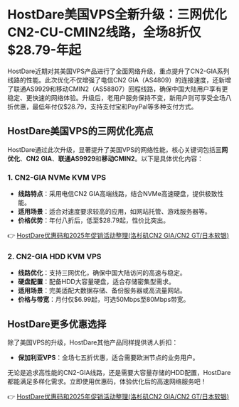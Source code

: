 # HostDare美国VPS全新升级：三网优化CN2-CU-CMIN2线路，全场8折仅$28.79-年起

HostDare近期对其美国VPS产品进行了全面网络升级，重点提升了CN2-GIA系列线路的性能。此次优化不仅增强了电信CN2 GIA（AS4809）的连接速度，还新增了联通AS9929和移动CMIN2（AS58807）回程线路，确保中国大陆用户享有更稳定、更快速的网络体验。升级后，老用户服务保持不变，新用户则可享受全场八折优惠，最低年付仅$28.79，支持支付宝和PayPal等多种支付方式。

## HostDare美国VPS的三网优化亮点

HostDare通过此次升级，显著提升了美国VPS的网络性能，核心关键词包括**三网优化**、**CN2 GIA**、**联通AS9929**和**移动CMIN2**。以下是具体优化内容：

### 1. CN2-GIA NVMe KVM VPS
- **线路特点**：采用电信CN2 GIA高端线路，结合NVMe高速硬盘，提供极致性能。
- **适用场景**：适合对速度要求较高的应用，如网站托管、游戏服务器等。
- **价格优势**：年付八折后，低至$28.79起，性价比突出。

👉 [HostDare优惠码和2025年促销活动整理(洛杉矶CN2 GIA/CN2 GT/日本软银)](https://bit.ly/hostdare)

### 2. CN2-GIA HDD KVM VPS
- **线路优化**：支持三网优化，确保中国大陆访问的高速与稳定。
- **硬盘配置**：配备HDD大容量硬盘，适合存储密集型需求。
- **适用场景**：完美适配大数据存储、备份服务器或高流量网站。
- **价格与带宽**：月付仅$6.99起，可选50Mbps至80Mbps带宽。

## HostDare更多优惠选择

除了美国VPS的升级，HostDare其他产品同样提供诱人折扣：
- **保加利亚VPS**：全场七五折优惠，适合需要欧洲节点的业务用户。

无论是追求高性能的CN2-GIA线路，还是需要大容量存储的HDD配置，HostDare都能满足多样化需求。立即使用优惠码，体验优化后的高速网络服务吧！

👉 [HostDare优惠码和2025年促销活动整理(洛杉矶CN2 GIA/CN2 GT/日本软银)](https://bit.ly/hostdare)